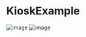 ﻿# KioskExample
![image](https://github.com/user-attachments/assets/f79b7034-ba3a-4f36-a42b-d3aee62bd99a)
![image](https://github.com/user-attachments/assets/c130b4eb-224a-4daf-b69f-72c16f2a9b5f)
